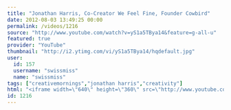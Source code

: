 ```yaml
---
title: "Jonathan Harris, Co-Creator We Feel Fine, Founder Cowbird"
date: 2012-08-03 13:49:25 00:00
permalink: /videos/1216
source: "http://www.youtube.com/watch?v=yS1a5TBya14&feature=g-all-u"
featured: true
provider: "YouTube"
thumbnail: "http://i2.ytimg.com/vi/yS1a5TBya14/hqdefault.jpg"
user:
  id: 157
  username: "swissmiss"
  name: "swissmiss"
tags: ["creativemornings","jonathan harris","creativity"]
html: "<iframe width=\"640\" height=\"360\" src=\"http://www.youtube.com/embed/yS1a5TBya14?wmode=transparent&fs=1&feature=oembed\" frameborder=\"0\" allowfullscreen></iframe>"
id: 1216
---
```


